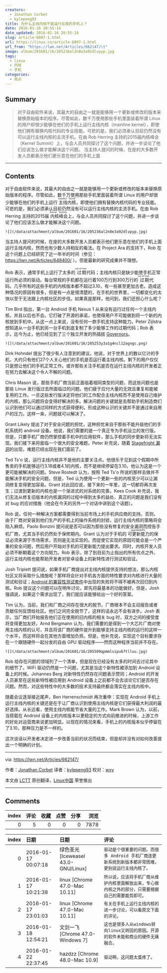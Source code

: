 ```yaml
---
creators:
  - Jonathan Corbet
  - kylepeng93
title: 为什么主线内核不能运行在我的手机上？
date: 2016-01-16 20:55:14
date_updated: 2016-01-16 20:55:14
slug: article-6897-1.html
url: https://linux.cn/article-6897-1.html
url_from: "https://lwn.net/Articles/662147/\t"
image: album/201601/16/205236al2n8e3a92dlvpyp.jpg
tags:
  - linux
  - 内核
  - 手机
categories:
  - 观点
---
```


## Summary

> 对于自由软件来说，其最大的自由之一就是能够用一个更新或修改的版本来替换原始版本的程序。尽管如此，数千万使用那些手机里面装着所谓 Linux 的用户却很少能够在他们的手机上运行主线内核（mainline kernel），即使他们拥有替换内核代码的专业技能。可悲的是，我们必须承认目前仍然没有可以运行主线内核的主流手机。在由 Rob Herring 主持的2015届内核峰会（Kernel Summit）上，与会人员共同探讨了这个问题，并进一步谈论了他们应该怎么做才能解决这个问题。  当主持人提问的时候，在座的大多数开发人员都表示他们更乐意在他们的手机上面

***

<!-- more -->

## Contents

对于自由软件来说，其最大的自由之一就是能够用一个更新或修改的版本来替换原始版本的程序。尽管如此，数千万使用那些手机里面装着所谓 Linux 的用户却很少能够在他们的手机上运行<ruby> 主线内核 <rp>  （ </rp> <rt>  mainline kernel </rt> <rp>  ） </rp></ruby>，即使他们拥有替换内核代码的专业技能。可悲的是，我们必须承认目前仍然没有可以运行主线内核的主流手机。在由 Rob Herring 主持的2015届<ruby> 内核峰会 <rp>  （ </rp> <rt>  Kernel Summit </rt> <rp>  ） </rp></ruby>上，与会人员共同探讨了这个问题，并进一步谈论了他们应该怎么做才能解决这个问题。

`![](/data/attachment/album/201601/16/205236al2n8e3a92dlvpyp.jpg)`

当主持人提问的时候，在座的大多数开发人员都表示他们更乐意在他们的手机上面运行主线内核，然而也有少数人持相反的看法。在 Project Ara 的支持下，Rob 在这个问题上已经研究了近一年半的时间（参见：<https://lwn.net/Articles/648400/> ）。但是最新的研究成果并不理想。

Rob 表示，通常手机上运行了太多的<ruby> 过期 <rp>  （ </rp> <rt>  out-of-tree </rt> <rp>  ） </rp></ruby>代码；主线内核只是缺少能使手机正常运行所必须的驱动。每台常规的手机都在运行着100万行到300万行的<ruby> 过期 <rp>  （ </rp> <rt>  out-of-tree </rt> <rp>  ） </rp></ruby>代码。几乎所有的这些手机的内核版本都不超过3.10，有一些甚至更加古老。造成这种情况的原因有很多，但是有一点是很清楚的，在手机的世界里，一切都变化的太快以至于无法跟上内核社区的步伐。如果真是那样，他问到，我们还担心什么呢？

Tim Bird 指出，第一台 Android 手机 Nexus 1 从来没有运行过任何一个主线内核，并且以后也不会。它打破了开源的承诺，也使得用户不可能做到将一个新的内核放到手机中。从这一点上来说，没有任何一款手机支持这种能力。Peter Zijlstra 想知道从一台手机到另一台手机到底复制了多少能够工作的过期代码；Rob 表示，迄今为止，他已经见到了三个独立开发的热插拔 [Governors](http://androidmodguide.blogspot.com/p/blog-page.html)。

`![](/data/attachment/album/201601/16/205253y3a1g4ncl12agngc.png)`

Dirk Hohndel 提出了很少有人注意到的建议。他说，对于世界上的数以亿计的手机，大约只有他们27个人关心他们的手机是否运行着主线内核。剩下的用户仅仅只是想让他们的手机正常工作。或许那些关注手机是否在运行主线内核的开发者正在努力去解决这个令人不解的问题。

Chris Mason 说，那些手机厂商当前正面临着相同类型的问题，而这些问题也是那些 Linux 发行版过去所面临过的问题。他们疲于应付大量的无效且重复和能被复用的工作。一旦这些发行版决定将他们的工作配合主线内核而不是使用自己维护的内核，那么问题将会变得好解决的多。解决问题的关键就是去帮助手机制造商们认识到他们可以通过同样的方式获得便利，形成这种认识的关键并不是通过来自用户的压力。这样一来，问题就可以解决了。

Grant Likely 提出了对于安全问题的担忧，这种担忧来自于那些不能升级他们的手机系统的 android 设备。他说，我们需要的是一个真正专为手机设立的发行版。但是，只要手机厂商仍然掌控着手机中的应用软件，那么手机的同步更新将无法实现。我们接下来将面临一个很大的安全难题。Peter 补充说，随着 [Stagefright 漏洞](https://lwn.net/Articles/652728/)的出现，难题已经出现在我们面前了。

Ted Ts'o 说，运行主线内核并不是他的主要关注点。他很乐于见到这个假期中所售卖的手机能够运行3.18或者4.1的内核，而不是继续停留在3.10。他认为这是一个更可能被解决的问题。Steve Rostedt 认为，按照 Ted Ts'o 所说的那样去做并不能解决手机的安全问题，但是，Ted 认为使用一个更新一些的内核至少可以让漏洞修复变得更加容易。Grant 对此回应说，接下来的一年里，这一切都将再次发生；过渡到更新的内核也是一个渐进式的对系统的完善。Kees Cook 补充说，我们无法从修复旧版本的内核漏洞的过程中得到太多的益处，真正的问题是我们没有对 bug 的应对措施（他会在今天的另外一个对话中讲到这个话题）。

Rob 说，任何一种解决方案都需要得到当前市场上的手机供应商的支持。否则，由于厂商对安装到他们生产的手机上的操作系统的封锁，运行主线内核的策略将会陷入麻烦。Paolo Bonzini 提问说是否可以因为那些没有修复的安全漏洞而控告手机厂商，尤其当手机仍然处于保修期内。Grant 认为对于手机的<ruby> 可更新能力 <rp>  （ </rp> <rt>  upgradeability </rt> <rp>  ） </rp></ruby>的保证必须来源于市场需求，否则是无法实现的。而促使它实现的原因可能会是一个严重的安全问题，然后用户开始对手机的可更新能力提出要求。同时，内核开发人员必须不断朝着这个方向努力。Rob 表示，除了到目前为止指出的所有优点之外，运行主线内核也能帮助开发者对安卓设备上的新特性进行测试和验证。

Josh Triplett 提问说，如果手机厂商提出对主线内核提供支持的想法，那么内核社区又将采取什么措施呢？那样将会针对手机各方面的特性要求对内核进行大量的测试和验证；[Android 的兼容性测试套件](https://source.android.com/compatibility/cts/index.html)中出现的失败将不得不被再次回归到内核。Rob 提议这个问题可以在明年讨论，即先将最基本的功能做好。但是，Josh 强调说，如果这个需求出现了，我们就应该能够给出一个好的答案。

Tim 认为，当前，我们和厂商之间存在很大的脱节。厂商根本不会主动报告或者贡献任何反馈给社区。他们之间完全脱节了，这样的话永远不会有进步。Josh 表示，当厂商们开始报告他们正在使用的旧内核的相关 bug 时，双方之间的接受度将变得更加友好。Arnd Bergmann 认为，我们需要的是得到一个大芯片厂商对使用主线内核的认可，并且将该厂商的硬件提升到能够支持主线内核的运行的这样一个水平，而这样将会在其他方面增加负担。但是，他补充说，实现这个目标要求存在一个跟随硬件一起分发的自由 GPU 驱动程序——然而这种程序当前并不存在。

`![](/data/attachment/album/201601/16/205509qpmmlsipu67tlluu.jpg)`

Rob 给存在问题的领域列了一个清单，但是现在已经没有太多的时间去讨论其中的细节了。WiFi 驱动仍然是一个问题，尤其是当这个新特性被添加到 Android 设备上的时候。Johannes Berg 对新特性仍然存在问题表示赞同；Android 的开发人员甚至在这些新特性被应用到 Android 设备上之前都不会去谈论它们是否存在问题。然而，对这些特性中的大多数的技术支持最终都会落实在主线内核中。

随着会议逐渐接近尾声，Ben Herrenschmidt 再次重申：实现在 Android 手机上运行主线内核的关键还是在于让厂商认识到使用主线内核是它们获得最大利润的最好选择。从长远看，使用主线内核能节省大量的工作。Mark Brown 认为，以前，当搭载在 Android 设备上的内核版本以更稳定的方式向前推进的时候，上游工作的好处对运营商来说更加明显。以现在的情况来看，手机上的内核版本似乎停留在了3.10，那种压力是不一样的。

这次谈话以开发者决定进一步改善当前的状况而结束，但是却并没有对如何改善提出一个明确的计划。

---

via: <https://lwn.net/Articles/662147/>

作者：[Jonathan Corbet](https://lwn.net/Articles/KernelSummit2015/) 译者：[kylepeng93](https://github.com/kylepeng93) 校对：[wxy](https://github.com/wxy)

本文由 [LCTT](https://github.com/LCTT/TranslateProject) 原创翻译，[Linux中国](https://linux.cn/) 荣誉推出

***

## Comments


|   index |   评论 |   收藏 |   点赞 |   分享 |   浏览 |
|--------:|-------:|-------:|-------:|-------:|-------:|
|       0 |      5 |      0 |      0 |      0 |   7878 |

|   index | 日期                | 日期                                | 评论                                                                                                 |
|--------:|:--------------------|:------------------------------------|:-----------------------------------------------------------------------------------------------------|
|       0 | 2016-01-17 00:07:18 | 绿色圣光 [Iceweasel 43.0-GNU/Linux] | `驱动是个很重要的问题。而很多 Android 手机厂商连更新系统到新版本都非常困难，更别说运行主线内核了。`  |
|       1 | 2016-01-17 10:21:38 | linux [Chrome 47.0-Mac 10.11]       | `所以说，应该将手机厂商从维护内核里面解放出来，专心做内核之外的部分，只需要根据自己的需要裁剪即可。` |
|       2 | 2016-01-17 23:01:03 | linux [Chrome 47.0-Mac 10.11]       | `有关在手机上运行主线内核的进一步讨论，可以看原文下面的评论。`                                       |
|       3 | 2016-01-18 12:54:21 | 文剑一飞 [Chrome 47.0-Windows 7]    | `这也是很多人从windows转向linux又转回的原因。开源的软件未能和商业的硬件无痛融合。`                   |
|       4 | 2016-01-22 22:37:45 | hazdzz [Chrome 48.0-Mac 10.9]       | `驱动啊，这问题太蛋疼了。`                                                                           |
